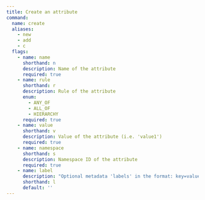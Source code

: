 ```yaml
---
title: Create an attribute
command:
  name: create
  aliases:
    - new
    - add
    - c
  flags:
    - name: name
      shorthand: n
      description: Name of the attribute
      required: true
    - name: rule
      shorthand: r
      description: Rule of the attribute
      enum:
        - ANY_OF
        - ALL_OF
        - HIERARCHY
      required: true
    - name: value
      shorthand: v
      description: Value of the attribute (i.e. 'value1')
      required: true
    - name: namespace
      shorthand: s
      description: Namespace ID of the attribute
      required: true
    - name: label
      description: "Optional metadata 'labels' in the format: key=value"
      shorthand: l
      default: ''
---
```


